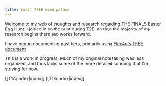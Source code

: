 ```yaml
---
title: Lulz' TFEE mind palace
---
```


Welcome to my web of thoughts and research regarding THE FINALS Easter Egg Hunt. I joined in on the hunt during T2E, an thus the majority of *my* research begins there and works forward.

I have begun documenting past tiers, primarily using [Flex4d's TFEE document](https://docs.google.com/document/d/1CLzGtj2w2elVkqEdPV6NgqRiszNAxnwIANXHK-Pa1Bk)

This is a work in progress. Much of my original note taking was less organized, and thus lacks some of the more detailed sourcing that I'm striving for now.

[[T1A/index|index]]
[[T1B/index|index]]